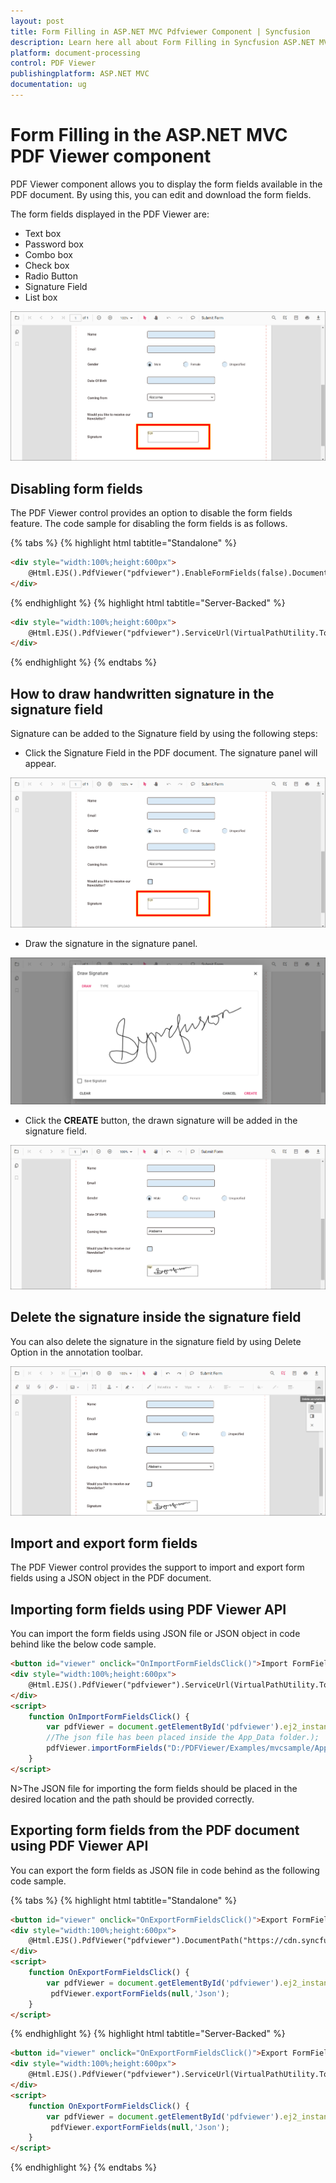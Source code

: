 ```yaml
---
layout: post
title: Form Filling in ASP.NET MVC Pdfviewer Component | Syncfusion
description: Learn here all about Form Filling in Syncfusion ASP.NET MVC Pdfviewer component of Syncfusion Essential JS 2 and more.
platform: document-processing
control: PDF Viewer
publishingplatform: ASP.NET MVC
documentation: ug
---
```



# Form Filling in the ASP.NET MVC PDF Viewer component

PDF Viewer component allows you to display the form fields available in the PDF document. By using this, you can edit and download the form fields.

The form fields displayed in the PDF Viewer are:

* Text box
* Password box
* Combo box
* Check box
* Radio Button
* Signature Field
* List box

![FormFilling](./images/formfilling.png)

## Disabling form fields

The PDF Viewer control provides an option to disable the form fields feature. The code sample for disabling the form fields is as follows.

{% tabs %}
{% highlight html tabtitle="Standalone" %}
```html
<div style="width:100%;height:600px">
    @Html.EJS().PdfViewer("pdfviewer").EnableFormFields(false).DocumentPath("https://cdn.syncfusion.com/content/pdf/form-filling-document.pdf").Render()
</div>
```
{% endhighlight %}
{% highlight html tabtitle="Server-Backed" %}
```html
<div style="width:100%;height:600px">
    @Html.EJS().PdfViewer("pdfviewer").ServiceUrl(VirtualPathUtility.ToAbsolute("~/PdfViewer/")).EnableFormFields(false).DocumentPath("https://cdn.syncfusion.com/content/pdf/form-filling-document.pdf").Render()
</div>
```
{% endhighlight %}
{% endtabs %}

## How to draw handwritten signature in the signature field

Signature can be added to the Signature field by using the following steps:

* Click the Signature Field in the PDF document. The signature panel will appear.

![SignatureField](./images/signaturefield.png)

* Draw the signature in the signature panel.

![SignaturePanel](./images/signature.png)

* Click the **CREATE** button, the drawn signature will be added in the signature field.

![Signature](./images/sign.png)

## Delete the signature inside the signature field

You can also delete the signature in the signature field by using Delete Option in the annotation toolbar.

![DeleteSign](./images/deletesign.png)

## Import and export form fields

The PDF Viewer control provides the support to import and export form fields using a JSON object in the PDF document.

## Importing form fields using PDF Viewer API

You can import the form fields using JSON file or JSON object in code behind like the below code sample.

```html
<button id="viewer" onclick="OnImportFormFieldsClick()">Import FormFields</button>
<div style="width:100%;height:600px">
    @Html.EJS().PdfViewer("pdfviewer").ServiceUrl(VirtualPathUtility.ToAbsolute("~/PdfViewer/")).DocumentPath("https://cdn.syncfusion.com/content/pdf/form-filling-document.pdf").Render()
</div>
<script>
    function OnImportFormFieldsClick() {
        var pdfViewer = document.getElementById('pdfviewer').ej2_instances[0];
        //The json file has been placed inside the App_Data folder.);
        pdfViewer.importFormFields("D:/PDFViewer/Examples/mvcsample/App_Data/ImportFormFields.json");
    }
</script>
```

N>The JSON file for importing the form fields should be placed in the desired location and the path should be provided correctly.

## Exporting form fields from the PDF document using PDF Viewer API

You can export the form fields as JSON file in code behind as the following code sample.

{% tabs %}
{% highlight html tabtitle="Standalone" %}
```html
<button id="viewer" onclick="OnExportFormFieldsClick()">Export FormFields</button>
<div style="width:100%;height:600px">
    @Html.EJS().PdfViewer("pdfviewer").DocumentPath("https://cdn.syncfusion.com/content/pdf/form-filling-document.pdf").Render()
</div>
<script>
    function OnExportFormFieldsClick() {
        var pdfViewer = document.getElementById('pdfviewer').ej2_instances[0];
         pdfViewer.exportFormFields(null,'Json');
    }
</script>
```
{% endhighlight %}
{% highlight html tabtitle="Server-Backed" %}
```html
<button id="viewer" onclick="OnExportFormFieldsClick()">Export FormFields</button>
<div style="width:100%;height:600px">
    @Html.EJS().PdfViewer("pdfviewer").ServiceUrl(VirtualPathUtility.ToAbsolute("~/PdfViewer/")).DocumentPath("https://cdn.syncfusion.com/content/pdf/form-filling-document.pdf").Render()
</div>
<script>
    function OnExportFormFieldsClick() {
        var pdfViewer = document.getElementById('pdfviewer').ej2_instances[0];
         pdfViewer.exportFormFields(null,'Json');
    }
</script>
```
{% endhighlight %}
{% endtabs %}
